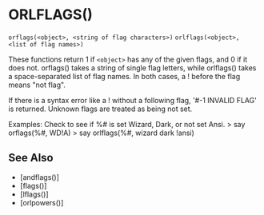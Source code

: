# ORLFLAGS()
`orflags(<object>, <string of flag characters>)`
`orlflags(<object>, <list of flag names>)`

  These functions return 1 if `<object>` has any of the given flags, and 0 if it does not. orflags() takes a string of single flag letters, while orlflags() takes a space-separated list of flag names. In both cases, a ! before the flag means "not flag".

  If there is a syntax error like a ! without a following flag, '#-1 INVALID FLAG' is returned. Unknown flags are treated as being not set.

  Examples: Check to see if %# is set Wizard, Dark, or not set Ansi.
    > say orflags(%#, WD!A)
    > say orlflags(%#, wizard dark !ansi)


## See Also
- [andflags()]
- [flags()]
- [lflags()]
- [orlpowers()]


